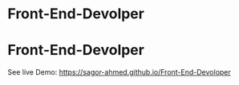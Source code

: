 # Front-End-Devolper
# Front-End-Devolper
See live Demo: https://sagor-ahmed.github.io/Front-End-Devoloper
